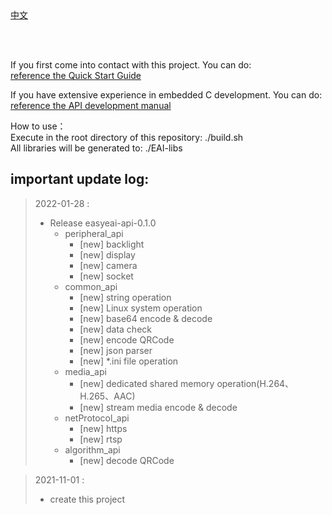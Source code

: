 <br/>
<br/>


[中文](README_CN.md)

<br />
<br />

If you first come into contact with this project. You can do:  
[reference the Quick Start Guide](https://www.easy-eai.com/document_details/3/7)

If you have extensive experience in embedded C development. You can do:  
[reference the API development manual](https://www.easy-eai.com/document_details/3/44)


How to use：  
Execute in the root directory of this repository: ./build.sh   
All libraries will be generated to:               ./EAI-libs

important update log:
---
> 2022-01-28 : 
> * Release easyeai-api-0.1.0
>   * peripheral_api
> 	  * [new] backlight
> 	  * [new] display
> 	  * [new] camera
> 	  * [new] socket
>   * common_api
> 	  * [new] string operation
> 	  * [new] Linux system operation
> 	  * [new] base64 encode & decode
> 	  * [new] data check
> 	  * [new] encode QRCode
> 	  * [new] json parser
> 	  * [new] *.ini file operation
>   * media_api
> 	  * [new] dedicated shared memory operation(H.264、H.265、AAC)
> 	  * [new] stream media encode & decode
>   * netProtocol_api
> 	  * [new] https
> 	  * [new] rtsp
>   * algorithm_api
> 	  * [new] decode QRCode

> 2021-11-01 : 
> * create this project
